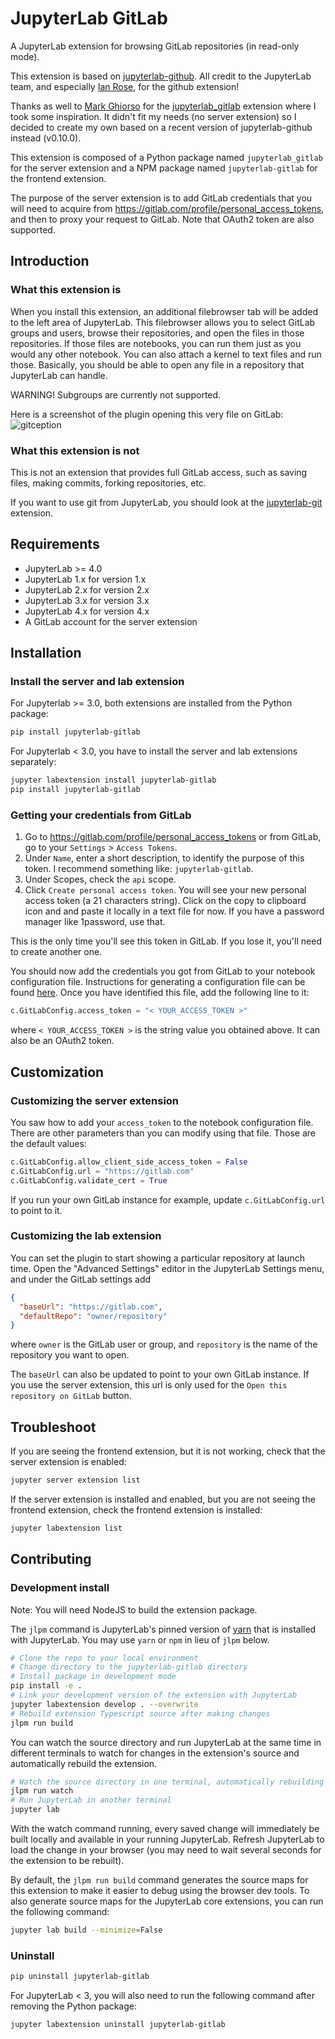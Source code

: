 # JupyterLab GitLab

A JupyterLab extension for browsing GitLab repositories (in read-only mode).

This extension is based on [jupyterlab-github](https://github.com/jupyterlab/jupyterlab-github).
All credit to the JupyterLab team, and especially [Ian Rose](https://github.com/ian-r-rose), for the github extension!

Thanks as well to [Mark Ghiorso](https://gitlab.com/ghiorso) for the [jupyterlab_gitlab](https://gitlab.com/ENKI-portal/jupyterlab_gitlab)
extension where I took some inspiration. It didn't fit my needs (no server extension) so I decided to create my own based on a recent
version of jupyterlab-github instead (v0.10.0).

This extension is composed of a Python package named `jupyterlab_gitlab`
for the server extension and a NPM package named `jupyterlab-gitlab`
for the frontend extension.

The purpose of the server extension is to add GitLab credentials that you will need to acquire
from https://gitlab.com/profile/personal_access_tokens, and then to proxy your request to GitLab.
Note that OAuth2 token are also supported.

## Introduction

### What this extension is

When you install this extension, an additional filebrowser tab will be added
to the left area of JupyterLab. This filebrowser allows you to select GitLab
groups and users, browse their repositories, and open the files in those
repositories. If those files are notebooks, you can run them just as you would
any other notebook. You can also attach a kernel to text files and run those.
Basically, you should be able to open any file in a repository that JupyterLab can handle.

WARNING! Subgroups are currently not supported.

Here is a screenshot of the plugin opening this very file on GitLab:
![gitception](gitception.png 'Gitception')

### What this extension is not

This is not an extension that provides full GitLab access, such as
saving files, making commits, forking repositories, etc.

If you want to use git from JupyterLab, you should look at the
[jupyterlab-git](https://github.com/jupyterlab/jupyterlab-git) extension.

## Requirements

- JupyterLab >= 4.0
- JupyterLab 1.x for version 1.x
- JupyterLab 2.x for version 2.x
- JupyterLab 3.x for version 3.x
- JupyterLab 4.x for version 4.x
- A GitLab account for the server extension

## Installation

### Install the server and lab extension

For Jupyterlab >= 3.0, both extensions are installed from the Python package:

```bash
pip install jupyterlab-gitlab
```

For Jupyterlab < 3.0, you have to install the server and lab extensions separately:

```bash
jupyter labextension install jupyterlab-gitlab
pip install jupyterlab-gitlab
```

### Getting your credentials from GitLab

1. Go to <https://gitlab.com/profile/personal_access_tokens> or from GitLab, go to your `Settings` > `Access Tokens`.
1. Under `Name`, enter a short description, to identify the purpose
   of this token. I recommend something like: `jupyterlab-gitlab`.
1. Under Scopes, check the `api` scope.
1. Click `Create personal access token`. You will see your new personal access token (a 21 characters string).
   Click on the copy to clipboard icon and and paste it locally in a text file for now.
   If you have a password manager like 1password, use that.

This is the only time you'll see this token in GitLab. If you lose it, you'll
need to create another one.

You should now add the credentials you got from GitLab to your notebook configuration file.
Instructions for generating a configuration file can be found
[here](https://jupyter-notebook.readthedocs.io/en/stable/configuring/config_overview.html#configure-jupyter-server).
Once you have identified this file, add the following line to it:

```python
c.GitLabConfig.access_token = "< YOUR_ACCESS_TOKEN >"
```

where `< YOUR_ACCESS_TOKEN >` is the string value you obtained above.
It can also be an OAuth2 token.

## Customization

### Customizing the server extension

You saw how to add your `access_token` to the notebook configuration file.
There are other parameters than you can modify using that file.
Those are the default values:

```python
c.GitLabConfig.allow_client_side_access_token = False
c.GitLabConfig.url = "https://gitlab.com"
c.GitLabConfig.validate_cert = True
```

If you run your own GitLab instance for example, update `c.GitLabConfig.url` to point to it.

### Customizing the lab extension

You can set the plugin to start showing a particular repository at launch time.
Open the "Advanced Settings" editor in the JupyterLab Settings menu,
and under the GitLab settings add

```json
{
  "baseUrl": "https://gitlab.com",
  "defaultRepo": "owner/repository"
}
```

where `owner` is the GitLab user or group,
and `repository` is the name of the repository you want to open.

The `baseUrl` can also be updated to point to your own GitLab instance.
If you use the server extension, this url is only used for the `Open this repository on GitLab` button.

## Troubleshoot

If you are seeing the frontend extension, but it is not working, check
that the server extension is enabled:

```bash
jupyter server extension list
```

If the server extension is installed and enabled, but you are not seeing
the frontend extension, check the frontend extension is installed:

```bash
jupyter labextension list
```

## Contributing

### Development install

Note: You will need NodeJS to build the extension package.

The `jlpm` command is JupyterLab's pinned version of
[yarn](https://yarnpkg.com/) that is installed with JupyterLab. You may use
`yarn` or `npm` in lieu of `jlpm` below.

```bash
# Clone the repo to your local environment
# Change directory to the jupyterlab-gitlab directory
# Install package in development mode
pip install -e .
# Link your development version of the extension with JupyterLab
jupyter labextension develop . --overwrite
# Rebuild extension Typescript source after making changes
jlpm run build
```

You can watch the source directory and run JupyterLab at the same time in different terminals to watch for changes in the extension's source and automatically rebuild the extension.

```bash
# Watch the source directory in one terminal, automatically rebuilding when needed
jlpm run watch
# Run JupyterLab in another terminal
jupyter lab
```

With the watch command running, every saved change will immediately be built locally and available in your running JupyterLab. Refresh JupyterLab to load the change in your browser (you may need to wait several seconds for the extension to be rebuilt).

By default, the `jlpm run build` command generates the source maps for this extension to make it easier to debug using the browser dev tools. To also generate source maps for the JupyterLab core extensions, you can run the following command:

```bash
jupyter lab build --minimize=False
```

### Uninstall

```bash
pip uninstall jupyterlab-gitlab
```

For JupyterLab < 3, you will also need to run the following command after removing the Python package:

```bash
jupyter labextension uninstall jupyterlab-gitlab
```
